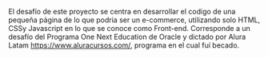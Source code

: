 El desafío de este proyecto se centra en desarrollar el codigo de una pequeña página de lo que podria ser un e-commerce, utilizando solo HTML, CSSy Javascript en lo que se conoce como Front-end. Corresponde a un desafío del Programa One Next Education de Oracle y dictado por Alura Latam https://www.aluracursos.com/, programa en el cual fuí becado.